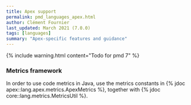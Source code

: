 ```yaml
---
title: Apex support
permalink: pmd_languages_apex.html
author: Clément Fournier
last_updated: March 2021 (7.0.0)
tags: [languages]
summary: "Apex-specific features and guidance"
---
```


{% include warning.html content="Todo for pmd 7" %}

### Metrics framework

In order to use code metrics in Java, use the metrics constants in {% jdoc apex::lang.apex.metrics.ApexMetrics %},
together with {% jdoc core::lang.metrics.MetricsUtil %}.
